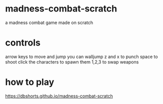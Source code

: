 # madness-combat-scratch
a madness combat game made on scratch
# controls
arrow keys to move and jump
you can walljump
z and x to punch
space to shoot
click the characters to spawn them
1,2,3 to swap weapons
# how to play
https://dbshorts.github.io/madness-combat-scratch
